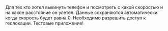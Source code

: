 Для тех кто хотел выкинуть телефон и посмотреть с какой скоростью и на какое расстояние он улетел. Данные сохраняются автоматически когда скорость будет равна 0.
Необходимо разрешить доступ к геолокации. Тестовые приложение!
